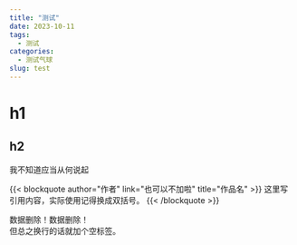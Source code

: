```yaml
---
title: "测试"
date: 2023-10-11
tags:
  - 测试 
categories: 
  - 测试气球
slug: test
---
```



# h1

## h2
我不知道应当从何说起

{{< blockquote author="作者" link="也可以不加啦" title="作品名" >}}
这里写引用内容，实际使用记得换成双括号。
{{< /blockquote >}}

<span class="shady">数据删除！数据删除！<br/>但总之换行的话就加个空标签。</span>
